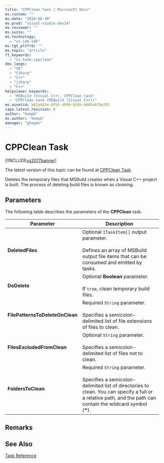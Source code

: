 ```yaml
---
title: "CPPClean Task | Microsoft Docs"
ms.custom: ""
ms.date: "2018-06-30"
ms.prod: "visual-studio-dev14"
ms.reviewer: ""
ms.suite: ""
ms.technology: 
  - "vs-ide-sdk"
ms.tgt_pltfrm: ""
ms.topic: "article"
f1_keywords: 
  - "vc.task.cppclean"
dev_langs: 
  - "VB"
  - "CSharp"
  - "C++"
  - "jsharp"
  - "C++"
helpviewer_keywords: 
  - "MSBuild (Visual C++), CPPClean task"
  - "CPPClean task (MSBuild (Visual C++))"
ms.assetid: b62a482e-8fb5-4999-b50b-6605a078e291
caps.latest.revision: 8
author: "kempb"
ms.author: "kempb"
manager: "ghogen"
---
```

# CPPClean Task
[!INCLUDE[vs2017banner](../includes/vs2017banner.md)]

The latest version of this topic can be found at [CPPClean Task](https://docs.microsoft.com/visualstudio/msbuild/cppclean-task).  
  
  
Deletes the temporary files that MSBuild creates when a Visual C++ project is built. The process of deleting build files is known as *cleaning*.  
  
## Parameters  
 The following table describes the parameters of the **CPPClean** task.  
  
|Parameter|Description|  
|---------------|-----------------|  
|**DeletedFiles**|Optional `ITaskItem[]` output parameter.<br /><br /> Defines an array of MSBuild output file items that can be consumed and emitted by tasks.|  
|**DoDelete**|Optional **Boolean** parameter.<br /><br /> If `true`, clean temporary build files.|  
|**FilePatternsToDeleteOnClean**|Required `String` parameter.<br /><br /> Specifies a semicolon-delimited list of file extensions of files to clean.|  
|**FilesExcludedFromClean**|Optional `String` parameter.<br /><br /> Specifies a semicolon-delimited list of files not to clean.|  
|**FoldersToClean**|Required `String` parameter.<br /><br /> Specifies a semicolon-delimited list of directories to clean. You can specify a full or a relative path, and the path can contain the wildcard symbol (**\***).|  
  
## Remarks  
  
## See Also  
 [Task Reference](../msbuild/msbuild-task-reference.md)



